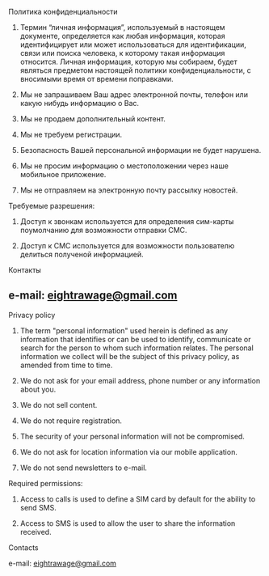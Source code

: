 Политика конфиденциальности

1. Термин “личная информация”, используемый в настоящем документе, определяется как любая информация, которая идентифицирует или может использоваться для идентификации, связи или поиска человека, к которому такая информация относится. Личная информация, которую мы собираем, будет являться предметом настоящей политики конфиденциальности, с вносимыми время от времени поправками.

2. Мы не запрашиваем Ваш адрес электронной почты, телефон или какую нибудь информацию о Вас.

3. Мы не продаем дополнительный контент.

4. Мы не требуем регистрации.

5. Безопасность Вашей персональной информации не будет нарушена.

6. Мы не просим информацию о местоположении через наше мобильное приложение.

7. Мы не отправляем на электронную почту рассылку новостей.

Требуемые разрешения:

1. Доступ к звонкам используется для определения сим-карты поумолчанию для возможности отправки СМС.

2. Доступ к СМС используется для возможности пользователю делиться полученой информацией.

Контакты

e-mail: eightrawage@gmail.com
----------------------------------------------------------------------------------------------
Privacy policy

1. The term "personal information" used herein is defined as any information that identifies or can be used to identify, communicate or search for the person to whom such information relates. The personal information we collect will be the subject of this privacy policy, as amended from time to time.

2. We do not ask for your email address, phone number or any information about you.

3. We do not sell content.

4. We do not require registration.

5. The security of your personal information will not be compromised.

6. We do not ask for location information via our mobile application.

7. We do not send newsletters to e-mail.

Required permissions:
1. Access to calls is used to define a SIM card by default for the ability to send SMS.

2. Access to SMS is used to allow the user to share the information received.

Contacts

e-mail: eightrawage@gmail.com
